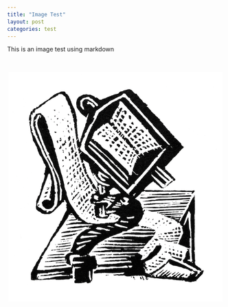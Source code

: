 ```yaml
---
title: "Image Test"
layout: post
categories: test
---
```


This is an image test using markdown

&nbsp;


<div style='text-align:center'>
<img src='assets/images/lectern-web.png' alt='lectern' />
</div>